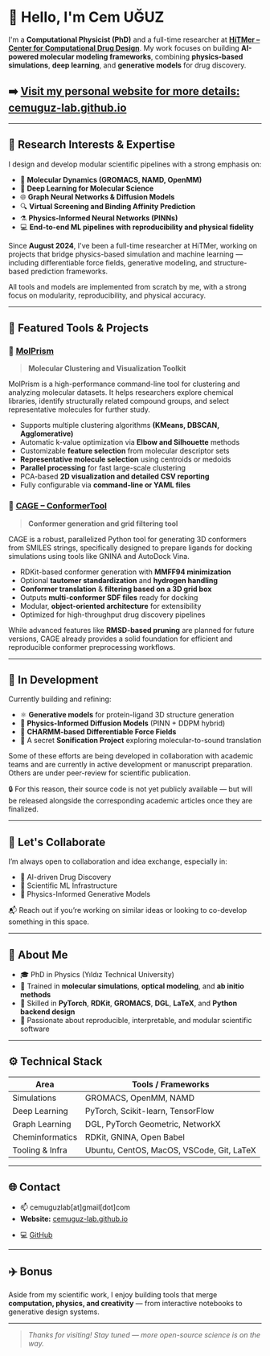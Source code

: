 # 👋 Hello, I'm Cem UĞUZ

I'm a **Computational Physicist (PhD)** and a full-time researcher at [**HiTMer – Center for Computational Drug Design**](https://www.durdagilab.com). My work focuses on building **AI-powered molecular modeling frameworks**, combining **physics-based simulations**, **deep learning**, and **generative models** for drug discovery.

## ➡️ [Visit my personal website for more details: cemuguz-lab.github.io](https://cemuguz-lab.github.io)

---

## 🔬 Research Interests & Expertise

I design and develop modular scientific pipelines with a strong emphasis on:

- 🧬 **Molecular Dynamics (GROMACS, NAMD, OpenMM)**
- 🤖 **Deep Learning for Molecular Science**
- 🌐 **Graph Neural Networks & Diffusion Models**
- 🔍 **Virtual Screening and Binding Affinity Prediction**
- ⚗️ **Physics-Informed Neural Networks (PINNs)**
- 💻 **End-to-end ML pipelines with reproducibility and physical fidelity**
  
Since **August 2024**, I've been a full-time researcher at HiTMer, working on projects that bridge physics-based simulation and machine learning — including differentiable force fields, generative modeling, and structure-based prediction frameworks.

All tools and models are implemented from scratch by me, with a strong focus on modularity, reproducibility, and physical accuracy.

---

## 🧰 Featured Tools & Projects

### 🔹 [MolPrism](https://github.com/cemuguz-lab/MolPrism-Molecular-Clustering-and-Analysis-Toolkit)
> **Molecular Clustering and Visualization Toolkit**

MolPrism is a high-performance command-line tool for clustering and analyzing molecular datasets. It helps researchers explore chemical libraries, identify structurally related compound groups, and select representative molecules for further study.

- Supports multiple clustering algorithms **(KMeans, DBSCAN, Agglomerative)**
- Automatic k-value optimization via **Elbow and Silhouette** methods
- Customizable **feature selection** from molecular descriptor sets
- **Representative molecule selection** using centroids or medoids
- **Parallel processing** for fast large-scale clustering
- PCA-based **2D visualization and detailed CSV reporting**
- Fully configurable via **command-line or YAML files**

### 🔹 [CAGE – ConformerTool](https://github.com/cemuguz-lab/CAGE-ConformerTool)
> **Conformer generation and grid filtering tool**

CAGE is a robust, parallelized Python tool for generating 3D conformers from SMILES strings, specifically designed to prepare ligands for docking simulations using tools like GNINA and AutoDock Vina.

- RDKit-based conformer generation with **MMFF94 minimization**
- Optional **tautomer standardization** and **hydrogen handling**
- **Conformer translation** & **filtering based on a 3D grid box**
- Outputs **multi-conformer SDF files** ready for docking
- Modular, **object-oriented architecture** for extensibility
- Optimized for high-throughput drug discovery pipelines
  
While advanced features like **RMSD-based pruning** are planned for future versions, CAGE already provides a solid foundation for efficient and reproducible conformer preprocessing workflows.

---

## 🚧 In Development

Currently building and refining:

- ⚛️ **Generative models** for protein-ligand 3D structure generation  
- 🧠 **Physics-Informed Diffusion Models** (PINN + DDPM hybrid)  
- 🧮 **CHARMM-based Differentiable Force Fields**  
- 🎵 A secret **Sonification Project** exploring molecular-to-sound translation  

Some of these efforts are being developed in collaboration with academic teams and are currently in active development or manuscript preparation. Others are under peer-review for scientific publication.

🔒 For this reason, their source code is not yet publicly available — but will be released alongside the corresponding academic articles once they are finalized.

---

## 🤝 Let's Collaborate

I’m always open to collaboration and idea exchange, especially in:

- 💊 AI-driven Drug Discovery  
- 🔬 Scientific ML Infrastructure  
- 🧬 Physics-Informed Generative Models  

📬 Reach out if you’re working on similar ideas or looking to co-develop something in this space.

---

## 👤 About Me

- 🎓 PhD in Physics (Yıldız Technical University)  
- 🧪 Trained in **molecular simulations**, **optical modeling**, and **ab initio methods**  
- 🧰 Skilled in **PyTorch**, **RDKit**, **GROMACS**, **DGL**, **LaTeX**, and **Python backend design**  
- 🔎 Passionate about reproducible, interpretable, and modular scientific software  

---

## ⚙️ Technical Stack

| Area                  | Tools / Frameworks                             |
|-----------------------|------------------------------------------------|
| Simulations           | GROMACS, OpenMM, NAMD                         |
| Deep Learning         | PyTorch, Scikit-learn, TensorFlow             |
| Graph Learning        | DGL, PyTorch Geometric, NetworkX              |
| Cheminformatics       | RDKit, GNINA, Open Babel                      |
| Tooling & Infra       | Ubuntu, CentOS, MacOS, VSCode, Git, LaTeX            |

---

## 🌐 Contact

- 📫 cemuguzlab[at]gmail[dot]com
- **Website:** [cemuguz-lab.github.io](https://cemuguz-lab.github.io)
<!-- - 🔗 [LinkedIn](...)  
- 📚 [ResearchGate](...)  -->
- 💻 [GitHub](https://github.com/cemuguz-lab)

---

## ✈️ Bonus

Aside from my scientific work, I enjoy building tools that merge **computation, physics, and creativity** — from interactive notebooks to generative design systems.

---

> _Thanks for visiting! Stay tuned — more open-source science is on the way._
